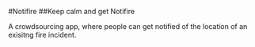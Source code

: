 #Notifire
##Keep calm and get Notifire

A crowdsourcing app, where people can get notified of the location of an exisitng fire incident.
